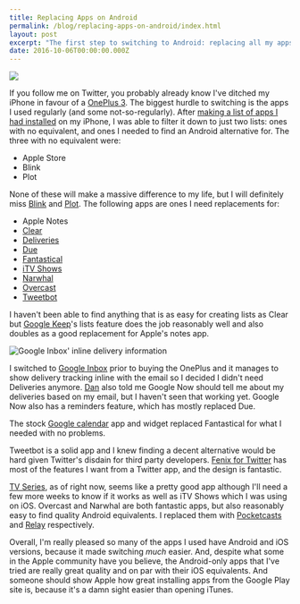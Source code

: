 ```yaml
---
title: Replacing Apps on Android
permalink: /blog/replacing-apps-on-android/index.html
layout: post
excerpt: "The first step to switching to Android: replacing all my apps"
date: 2016-10-06T00:00:00.000Z
---
```


![](http://rmlewisuk.s3.amazonaws.com/home-screen-tiles.png)

If you follow me on Twitter, you probably already know I've ditched my iPhone in favour of a [OnePlus 3](https://oneplus.net/uk/3). The biggest hurdle to switching is the apps I used regularly (and some not-so-regularly). After [making a list of apps I had installed](http://rmlewisuk.s3.amazonaws.com/apps.md) on my iPhone, I was able to filter it down to just two lists: ones with no equivalent, and ones I needed to find an Android alternative for. The three with no equivalent were:

- Apple Store
- Blink
- Plot

None of these will make a massive difference to my life, but I will definitely miss [Blink](http://squibner.com/blink/) and [Plot](http://plotapp.io/). The following apps are ones I need replacements for:

- Apple Notes
- [Clear](https://geo.itunes.apple.com/gb/app/clear-tasks-reminders-to-do/id493136154?mt=8&at=1001l3gY&ct=twitter)
- [Deliveries](http://junecloud.com/support/deliveries-ios/)
- [Due](http://www.dueapp.com/)
- [Fantastical](https://flexibits.com/fantastical)
- [iTV Shows](http://www.itvshowsapp.com/)
- [Narwhal](https://itunes.apple.com/gb/app/narwhal-for-reddit/id845422455?mt=8)
- [Overcast](https://overcast.fm)
- [Tweetbot](http://tapbots.com/tweetbot/)

I haven't been able to find anything that is as easy for creating lists as Clear but [Google Keep](https://keep.google.com)'s lists feature does the job reasonably well and also doubles as a good replacement for Apple's notes app.

![Google Inbox' inline delivery information](http://rmlewisuk.s3.amazonaws.com/google-inbox-inline-delivery.jpg)

I switched to [Google Inbox](https://inbox.google.com) prior to buying the OnePlus and it manages to show delivery tracking inline with the email so I decided I didn't need Deliveries anymore. [Dan](https://danharper.me) also told me Google Now should tell me about my deliveries based on my email, but I haven't seen that working yet. Google Now also has a reminders feature, which has mostly replaced Due.

The stock [Google calendar](https://play.google.com/store/apps/details?id=com.google.android.calendar&hl=en_GB) app and widget replaced Fantastical for what I needed with no problems.

Tweetbot is a solid app and I knew finding a decent alternative would be hard given Twitter's disdain for third party developers. [Fenix for Twitter](https://play.google.com/store/apps/details?id=it.mvilla.android.fenix) has most of the features I want from a Twitter app, and the design is fantastic.

[TV Series](https://play.google.com/store/apps/details?id=fema.serietv2), as of right now, seems like a pretty good app although I'll need a few more weeks to know if it works as well as iTV Shows which I was using on iOS. Overcast and Narwhal are both fantastic apps, but also reasonably easy to find quality Android equivalents. I replaced them with [Pocketcasts](https://play.pocketcasts.com/web/podcasts/index) and [Relay](https://play.google.com/store/apps/details?id=free.reddit.news&hl=en_GB) respectively.

Overall, I'm really pleased so many of the apps I used have Android and iOS versions, because it made switching *much* easier. And, despite what some in the Apple community have you believe, the Android-only apps that I've tried are really great quality and on par with their iOS equivalents. And someone should show Apple how great installing apps from the Google Play site is, because it's a damn sight easier than opening iTunes.